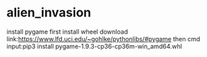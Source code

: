 # alien_invasion
install pygame
first install wheel
download link:https://www.lfd.uci.edu/~gohlke/pythonlibs/#pygame
then cmd input:pip3 install pygame-1.9.3-cp36-cp36m-win_amd64.whl